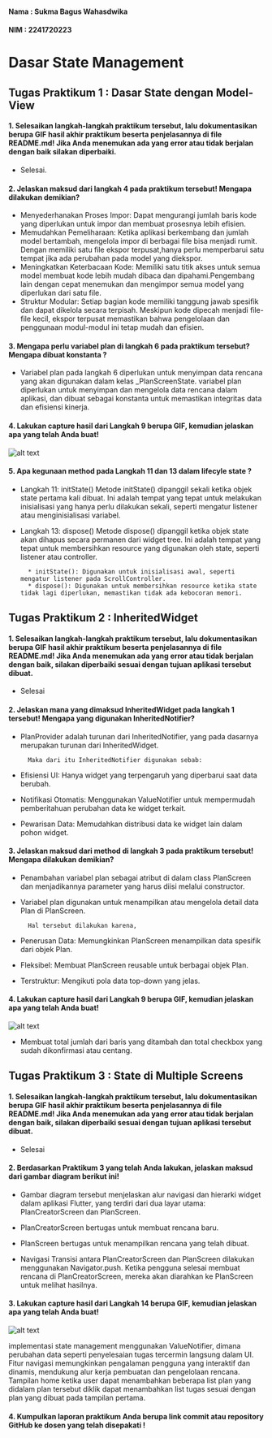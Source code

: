 #### **Nama : Sukma Bagus Wahasdwika**

#### **NIM  : 2241720223**

# **Dasar State Management**

## Tugas Praktikum 1 : Dasar State dengan Model-View

#### 1. Selesaikan langkah-langkah praktikum tersebut, lalu dokumentasikan berupa GIF hasil akhir praktikum beserta penjelasannya di file README.md! Jika Anda menemukan ada yang error atau tidak berjalan dengan baik silakan diperbaiki.

- Selesai.

#### 2. Jelaskan maksud dari langkah 4 pada praktikum tersebut! Mengapa dilakukan demikian?

- Menyederhanakan Proses Impor: Dapat mengurangi jumlah baris kode yang diperlukan untuk impor dan membuat prosesnya lebih efisien.
- Memudahkan Pemeliharaan: Ketika aplikasi berkembang dan jumlah model bertambah, mengelola impor di berbagai file bisa menjadi rumit. Dengan memiliki satu file ekspor terpusat,hanya perlu memperbarui satu tempat jika ada perubahan pada model yang diekspor.
- Meningkatkan Keterbacaan Kode: Memiliki satu titik akses untuk semua model membuat kode lebih mudah dibaca dan dipahami.Pengembang lain dengan cepat menemukan dan mengimpor semua model yang diperlukan dari satu file.
- Struktur Modular: Setiap bagian kode memiliki tanggung jawab spesifik dan dapat dikelola secara terpisah. Meskipun kode dipecah menjadi file-file kecil, ekspor terpusat memastikan bahwa pengelolaan dan penggunaan modul-modul ini tetap mudah dan efisien.

#### 3. Mengapa perlu variabel plan di langkah 6 pada praktikum tersebut? Mengapa dibuat konstanta ?

- Variabel plan pada langkah 6 diperlukan untuk menyimpan data rencana yang akan digunakan dalam kelas _PlanScreenState. variabel plan diperlukan untuk menyimpan dan mengelola data rencana dalam aplikasi, dan dibuat sebagai konstanta untuk memastikan integritas data dan efisiensi kinerja.

#### 4. Lakukan capture hasil dari Langkah 9 berupa GIF, kemudian jelaskan apa yang telah Anda buat!

![alt text](gif/praktikum1.gif)

#### 5. Apa kegunaan method pada Langkah 11 dan 13 dalam lifecyle state ?

- Langkah 11: initState()
Metode initState() dipanggil sekali ketika objek state pertama kali dibuat. Ini adalah tempat yang tepat untuk melakukan inisialisasi yang hanya perlu dilakukan sekali, seperti mengatur listener atau menginisialisasi variabel.

- Langkah 13: dispose()
Metode dispose() dipanggil ketika objek state akan dihapus secara permanen dari widget tree. Ini adalah tempat yang tepat untuk membersihkan resource yang digunakan oleh state, seperti listener atau controller.

        * initState(): Digunakan untuk inisialisasi awal, seperti mengatur listener pada ScrollController.
        * dispose(): Digunakan untuk membersihkan resource ketika state tidak lagi diperlukan, memastikan tidak ada kebocoran memori.


## Tugas Praktikum 2 : InheritedWidget

#### 1. Selesaikan langkah-langkah praktikum tersebut, lalu dokumentasikan berupa GIF hasil akhir praktikum beserta penjelasannya di file README.md! Jika Anda menemukan ada yang error atau tidak berjalan dengan baik, silakan diperbaiki sesuai dengan tujuan aplikasi tersebut dibuat.

- Selesai

#### 2. Jelaskan mana yang dimaksud InheritedWidget pada langkah 1 tersebut! Mengapa yang digunakan InheritedNotifier?

- PlanProvider adalah turunan dari InheritedNotifier, yang pada dasarnya merupakan turunan dari InheritedWidget.

        Maka dari itu InheritedNotifier digunakan sebab:
        
- Efisiensi UI: Hanya widget yang terpengaruh yang diperbarui saat data berubah.
- Notifikasi Otomatis: Menggunakan ValueNotifier untuk mempermudah pemberitahuan perubahan data ke widget terkait.
- Pewarisan Data: Memudahkan distribusi data ke widget lain dalam pohon widget.

#### 3. Jelaskan maksud dari method di langkah 3 pada praktikum tersebut! Mengapa dilakukan demikian?

- Penambahan variabel plan sebagai atribut di dalam class PlanScreen dan menjadikannya parameter yang harus diisi melalui constructor. 
- Variabel plan digunakan untuk menampilkan atau mengelola detail data Plan di PlanScreen.

        Hal tersebut dilakukan karena,

- Penerusan Data: Memungkinkan PlanScreen menampilkan data spesifik dari objek Plan.
- Fleksibel: Membuat PlanScreen reusable untuk berbagai objek Plan.
- Terstruktur: Mengikuti pola data top-down yang jelas.

#### 4. Lakukan capture hasil dari Langkah 9 berupa GIF, kemudian jelaskan apa yang telah Anda buat!

![alt text](gif/praktikum2.gif)

- Membuat total jumlah dari baris yang ditambah dan total checkbox yang sudah dikonfirmasi atau centang. 

## Tugas Praktikum 3 : State di Multiple Screens

#### 1. Selesaikan langkah-langkah praktikum tersebut, lalu dokumentasikan berupa GIF hasil akhir praktikum beserta penjelasannya di file README.md! Jika Anda menemukan ada yang error atau tidak berjalan dengan baik, silakan diperbaiki sesuai dengan tujuan aplikasi tersebut dibuat.

- Selesai

#### 2. Berdasarkan Praktikum 3 yang telah Anda lakukan, jelaskan maksud dari gambar diagram berikut ini!

- Gambar diagram tersebut menjelaskan alur navigasi dan hierarki widget dalam aplikasi Flutter, yang terdiri dari dua layar utama: PlanCreatorScreen dan PlanScreen.

- PlanCreatorScreen bertugas untuk membuat rencana baru.
- PlanScreen bertugas untuk menampilkan rencana yang telah dibuat.

- Navigasi
Transisi antara PlanCreatorScreen dan PlanScreen dilakukan menggunakan Navigator.push. Ketika pengguna selesai membuat rencana di PlanCreatorScreen, mereka akan diarahkan ke PlanScreen untuk melihat hasilnya.

#### 3. Lakukan capture hasil dari Langkah 14 berupa GIF, kemudian jelaskan apa yang telah Anda buat!

![alt text](gif/praktikum3.gif)

implementasi state management menggunakan ValueNotifier, dimana perubahan data seperti penyelesaian tugas tercermin langsung dalam UI.
Fitur navigasi memungkinkan pengalaman pengguna yang interaktif dan dinamis, mendukung alur kerja pembuatan dan pengelolaan rencana.
Tampilan home ketika user dapat menambahkan beberapa list plan yang didalam plan tersebut diklik dapat menambahkan list tugas sesuai dengan plan yang dibuat pada tampilan pertama.

#### 4. Kumpulkan laporan praktikum Anda berupa link commit atau repository GitHub ke dosen yang telah disepakati !

